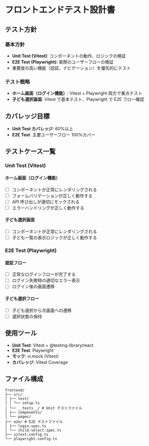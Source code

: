 # フロントエンドテスト設計書

## テスト方針

### 基本方針

- **Unit Test (Vitest)**: コンポーネントの動作、ロジックの検証
- **E2E Test (Playwright)**: 実際のユーザーフローの検証
- 重要度の高い機能（認証、ナビゲーション）を優先的にテスト

### テスト戦略

- **ホーム画面（ログイン機能）**: Vitest + Playwright 両方で重点テスト
- **子ども選択画面**: Vitest で基本テスト、Playwright で E2E フロー確認

## カバレッジ目標

- **Unit Test カバレッジ**: 60%以上
- **E2E Test**: 主要ユーザーフロー 100%カバー

## テストケース一覧

### Unit Test (Vitest)

#### ホーム画面（ログイン機能）

- [ ] コンポーネントが正常にレンダリングされる
- [ ] フォームバリデーションが正しく動作する
- [ ] API 呼び出しが適切にモックされる
- [ ] エラーハンドリングが正しく動作する

#### 子ども選択画面

- [ ] コンポーネントが正常にレンダリングされる
- [ ] 子ども一覧の表示ロジックが正しく動作する

### E2E Test (Playwright)

#### 認証フロー

- [ ] 正常なログインフローが完了する
- [ ] ログイン失敗時の適切なエラー表示
- [ ] ログイン後の画面遷移

#### 子ども選択フロー

- [ ] 子ども選択から次画面への遷移
- [ ] 選択状態の保持

## 使用ツール

- **Unit Test**: Vitest + @testing-library/react
- **E2E Test**: Playwright
- **モック**: vi.mock (Vitest)
- **カバレッジ**: Vitest Coverage

## ファイル構成

```
frontend/
├── src/
│ ├── test/
│ │ └── setup.ts
│ └── __tests__/ # Unit テストファイル
│ ├── components/
│ └── pages/
├── e2e/ # E2E テストファイル
│ ├── login.spec.ts
│ └── child-select.spec.ts
├── vitest.config.ts
└── playwright.config.ts
```
